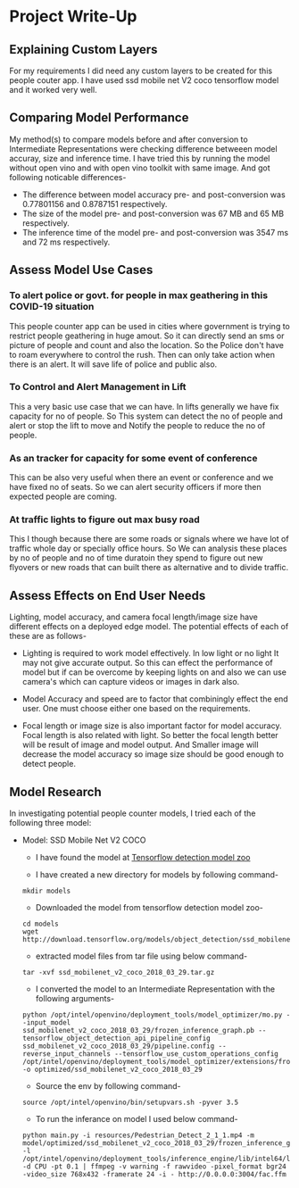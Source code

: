 # Project Write-Up

## Explaining Custom Layers
For my requirements I did need any custom layers to be created for this people couter app. I have used ssd mobile net V2 coco tensorflow model and it worked very well.

## Comparing Model Performance

My method(s) to compare models before and after conversion to Intermediate Representations
were checking difference betweeen model accuray, size and inference time. I have tried this by running the model without open vino and with open vino toolkit with same image. And got following noticable differences-

- The difference between model accuracy pre- and post-conversion was 0.77801156 and 0.8787151 respectively.
- The size of the model pre- and post-conversion was 67 MB and 65 MB respectively.
- The inference time of the model pre- and post-conversion was 3547 ms and 72 ms respectively.

## Assess Model Use Cases

### To alert police or govt. for people in max geathering in this COVID-19 situation
This people counter app can be used in cities where government is trying to restrict people geathering in huge amout. So it can directly send an sms or picture of people and count and also the location. So the Police don't have to roam everywhere to control the rush. Then can only take action when there is an alert. It will save life of police and public also.

### To Control and Alert Management in Lift
This a very basic use case that we can have. In lifts generally we have fix capacity for no of people. So This system can detect the no of people and alert or stop the lift to move and Notify the people to reduce the no of people. 

### As an tracker for capacity for some event of conference
This can be also very useful when there an event or conference and we have fixed no of seats. So we can alert security officers if more then expected people are coming.

### At traffic lights to figure out max busy road
This I though because there are some roads or signals where we have lot of traffic whole day or specially office hours. So We can analysis these places by no of people and no of time duratoin they spend to figure out new flyovers or new roads that can built there as alternative and to divide traffic.

## Assess Effects on End User Needs

Lighting, model accuracy, and camera focal length/image size have different effects on a
deployed edge model. The potential effects of each of these are as follows-

- Lighting is required to work model effectively. In low light or no light It may not give accurate output. So this can effect the performance of model but if can be overcome by keeping lights on and also we can use camera's which can capture videos or images in dark also.

- Model Accuracy and speed are to factor that combiningly effect the end user. One must choose either one based on the requirements.

- Focal length or image size is also important factor for model accuracy. Focal length is also related with light. So better the focal length better will be result of image and model output. And Smaller image will decrease the model accuracy so image size should be good enough to detect people.

## Model Research

In investigating potential people counter models, I tried each of the following three model:

- Model: SSD Mobile Net V2 COCO
  - I have found the model at [Tensorflow detection model zoo](https://github.com/tensorflow/models/blob/master/research/object_detection/g3doc/detection_model_zoo.md)
  
  - I have created a new directory for models by following command-
  ```
  mkdir models
  ```
  
  - Downloaded the model from tensorflow detection model zoo-
  ```
  cd models
  wget http://download.tensorflow.org/models/object_detection/ssd_mobilenet_v2_coco_2018_03_29.tar.gz
  ```
  
  - extracted model files from tar file using below command-
  ```
  tar -xvf ssd_mobilenet_v2_coco_2018_03_29.tar.gz
  ```
  
  - I converted the model to an Intermediate Representation with the following arguments-
  ```
  python /opt/intel/openvino/deployment_tools/model_optimizer/mo.py --input_model ssd_mobilenet_v2_coco_2018_03_29/frozen_inference_graph.pb --tensorflow_object_detection_api_pipeline_config ssd_mobilenet_v2_coco_2018_03_29/pipeline.config --reverse_input_channels --tensorflow_use_custom_operations_config /opt/intel/openvino/deployment_tools/model_optimizer/extensions/front/tf/ssd_v2_support.json -o optimized/ssd_mobilenet_v2_coco_2018_03_29
  ```
  
  - Source the env by following command-
  ```
  source /opt/intel/openvino/bin/setupvars.sh -pyver 3.5
  ```
  
  - To run the inferance on model I used below command-
  ```
  python main.py -i resources/Pedestrian_Detect_2_1_1.mp4 -m model/optimized/ssd_mobilenet_v2_coco_2018_03_29/frozen_inference_graph.xml -l /opt/intel/openvino/deployment_tools/inference_engine/lib/intel64/libcpu_extension_sse4.so -d CPU -pt 0.1 | ffmpeg -v warning -f rawvideo -pixel_format bgr24 -video_size 768x432 -framerate 24 -i - http://0.0.0.0:3004/fac.ffm
  ```